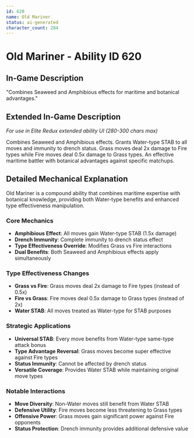 ```yaml
---
id: 620
name: Old Mariner
status: ai-generated
character_count: 284
---
```


# Old Mariner - Ability ID 620

## In-Game Description
"Combines Seaweed and Amphibious effects for maritime and botanical advantages."

## Extended In-Game Description
*For use in Elite Redux extended ability UI (280-300 chars max)*

Combines Seaweed and Amphibious effects. Grants Water-type STAB to all moves and immunity to drench status. Grass moves deal 2x damage to Fire types while Fire moves deal 0.5x damage to Grass types. An effective maritime battler with botanical advantages against specific matchups.

## Detailed Mechanical Explanation

Old Mariner is a compound ability that combines maritime expertise with botanical knowledge, providing both Water-type benefits and enhanced type effectiveness manipulation.

### Core Mechanics
- **Amphibious Effect**: All moves gain Water-type STAB (1.5x damage)
- **Drench Immunity**: Complete immunity to drench status effect
- **Type Effectiveness Override**: Modifies Grass vs Fire interactions
- **Dual Benefits**: Both Seaweed and Amphibious effects apply simultaneously

### Type Effectiveness Changes
- **Grass vs Fire**: Grass moves deal 2x damage to Fire types (instead of 0.5x)
- **Fire vs Grass**: Fire moves deal 0.5x damage to Grass types (instead of 2x)
- **Water STAB**: All moves treated as Water-type for STAB purposes

### Strategic Applications
- **Universal STAB**: Every move benefits from Water-type same-type attack bonus
- **Type Advantage Reversal**: Grass moves become super effective against Fire types
- **Status Immunity**: Cannot be affected by drench status
- **Versatile Coverage**: Provides Water STAB while maintaining original move types

### Notable Interactions
- **Move Diversity**: Non-Water moves still benefit from Water STAB
- **Defensive Utility**: Fire moves become less threatening to Grass types
- **Offensive Power**: Grass moves gain significant power against Fire opponents
- **Status Protection**: Drench immunity provides additional defensive value
